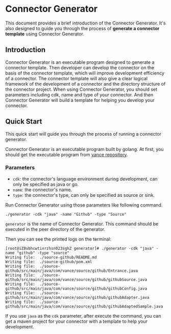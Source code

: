 # Connector Generator

This document provides a brief introduction of the Connector Generator. It's also designed to guide you through 
the process of **generate a connector template** using Connector Generator.

## Introduction

Connector Generator is an executable program designed to generate a connector template. Then developer can 
develop the connector on the basis of the connector template, which will improve development efficiency of 
a connector. The connector template will also give a clear logical framework of the development of a connector
and the directory structure of the connector project. When using Connector Generator, you should set parameters
including cdk, name and type of your connector. And then Connector Generator will build a template for helping 
you develop your connector.

## Quick Start

This quick start will guide you through the process of running a connector generator.

Connector Generator is an executable program built by golang. At first, you should get the executable program
from [vance repository][vance-repo]. 

### Parameters

- `cdk`: the connector's language environment during development, can only be specified as java or go.
- `name`: the connector's name.
- `type`: the connector's type, can only be specified as source or sink.

Run Connector Generator using those parameters like following command.

```shell
./generator -cdk "java" -name "Github" -type "Source"
```

`generator` is the name of Connector Generator. This command should be executed in the peer directory of the generator.

Then you can see the printed logs on the terminal:

```shell
[root@iZ8vbhcwtixrzhsn023sghZ generator]# ./generator -cdk "java" -name "github" -type "source"
Writing file:  ./source-github/README.md
Writing file:  ./source-github/pom.xml
Writing file:  ./source-github/src/main/java/com/vance/source/github/Entrance.java
Writing file:  ./source-github/src/main/java/com/vance/source/github/githubSource.java
Writing file:  ./source-github/src/main/java/com/vance/source/github/githubConfig.java
Writing file:  ./source-github/src/main/java/com/vance/source/github/githubAdapter.java
Writing file:  ./source-github/src/main/java/com/vance/source/github/githubAdaptedSample.java
```

If you use `java` as the `cdk` parameter, after execute the command, you can get a maven project for your connector with
a template to help your development. 

[vance-repo]:https://github.com/linkall-labs/vance

